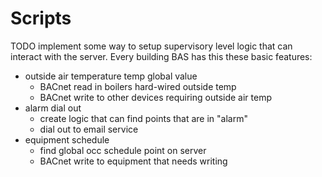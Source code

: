 # Scripts

TODO implement some way to setup supervisory level logic that can interact with the server. Every building BAS has this these basic features:

* outside air temperature temp global value
  * BACnet read in boilers hard-wired outside temp
  * BACnet write to other devices requiring outside air temp
* alarm dial out
  * create logic that can find points that are in "alarm"
  * dial out to email service
* equipment schedule
  * find global occ schedule point on server
  * BACnet write to equipment that needs writing
